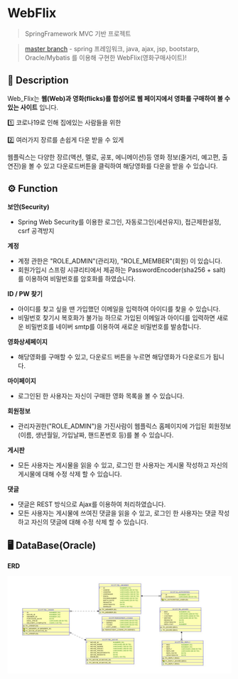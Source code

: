 # WebFlix

> SpringFramework MVC 기반 프로젝트

> [master branch](https://github.com/julyfirst/webflix) - spring 프레임워크, java, ajax, jsp, bootstarp, Oracle/Mybatis 를 이용해 구현한 WebFlix(영화구매사이트)!

## :memo: Description

Web_Flix는 **웹(Web)과 영화(flicks)를 합성어로 웹 페이지에서 영화를 구매하여 볼 수 있는 사이트** 입니다.

:one: 코로나19로 인해 집에있는 사람들을 위한 

:two: 여러가지 장르를 손쉽게 다운 받을 수 있게 


웹플릭스는 다양한 장르(액션, 멜로, 공포, 에니메이션)등 영화 정보(줄거리, 예고편, 출연진)을 볼 수 
있고 다운로드버튼을 클릭하여 해당영화를 다운을 받을 수 있습니다.

## :gear: Function

**보안(Security)**
- Spring Web Security를 이용한 로그인, 자동로그인(세션유지), 접근제한설정, csrf 공격방지

**계정**

- 계정 관한은 "ROLE_ADMIN"(관리자), "ROLE_MEMBER"(회원) 이 있습니다.
- 회원가입시 스프링 시큐리티에서 제공하는 PasswordEncoder(sha256 + salt) 를 이용하여 비밀번호를 암호화를 하였습니다.

**ID / PW 찾기**
-  아이디를 찾고 싶을 땐 가입했던 이메일을 입력하여 아이디를 찾을 수 있습니다.
-  비밀번호 찾기시 복호화가 불가능 하므로 가입된 이메일과 아이디를 입력하면 새로운 비밀번호를 네이버 smtp를 이용하여 새로운 비밀번호를 발송합니다.

**영화상세페이지**

- 해당영화를 구매할 수 있고, 다운로드 버튼을 누르면 해당영화가 다운로드가 됩니다.

**마이페이지**

- 로그인된 한 사용자는 자신이 구매한 영화 목록을 볼 수 있습니다.

**회원정보**

- 관리자권한("ROLE_ADMIN")을 가진사람이 웹플릭스 홈페이지에 가입된 회원정보(이름, 생년월일, 가입날짜, 핸드폰번호 등)를 볼 수 있습니다.

**게시판**

- 모든 사용자는 게시물을 읽을 수 있고, 로그인 한 사용자는 게시물 작성하고 자신의 게시물에 대해 수정 삭제 할 수 있습니다.

**댓글**
- 댓글은 REST 방식으로 Ajax를 이용하여 처리하였습니다.
- 모든 사용자는 게시물에 쓰여진 댓글을 읽을 수 있고, 로그인 한 사용자는 댓글 작성하고 자신의 댓글에 대해 수정 삭제 할 수 있습니다.

## :desktop_computer: DataBase(Oracle) 
**ERD**

![erd](./erd.JPG)

